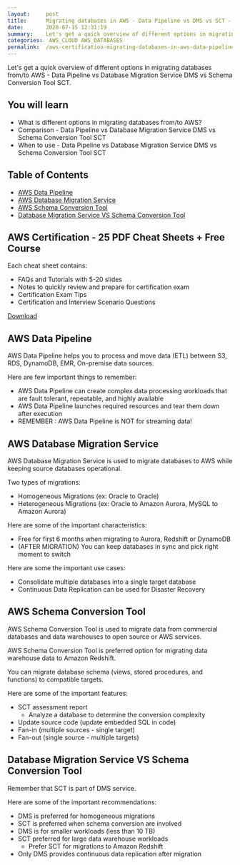 ```yaml
---
layout:     post
title:      Migrating databases in AWS - Data Pipeline vs DMS vs SCT - AWS Certification Cheat Sheet
date:       2020-07-15 12:31:19
summary:    Let's get a quick overview of different options in migrating databases from/to AWS - Data Pipeline vs Database Migration Service DMS vs Schema Conversion Tool SCT. 
categories:  AWS_CLOUD AWS_DATABASES
permalink:  /aws-certification-migrating-databases-in-aws-data-pipeline-vs-dms-vs-sct
---
```


Let's get a quick overview of different options in migrating databases from/to AWS - Data Pipeline vs Database Migration Service DMS vs Schema Conversion Tool SCT.

## You will learn
- What is different options in migrating databases from/to AWS?
- Comparison - Data Pipeline vs Database Migration Service DMS vs Schema Conversion Tool SCT
- When to use - Data Pipeline vs Database Migration Service DMS vs Schema Conversion Tool SCT

## Table of Contents

- [AWS Data Pipeline](#aws-data-pipeline)
- [AWS Database Migration Service](#aws-database-migration-service)
- [AWS Schema Conversion Tool](#aws-schema-conversion-tool)
- [Database Migration Service VS Schema Conversion Tool](#database-migration-service-vs-schema-conversion-tool)

## AWS Certification - 25 PDF Cheat Sheets + Free Course

Each cheat sheet contains:
- FAQs and Tutorials with 5-20 slides
- Notes to quickly review and prepare for certification exam
- Certification Exam Tips
- Certification and Interview Scenario Questions

<div>
 <a href="https://links.in28minutes.com/cloud-in28minutes-teachable-free-link" target="_blank" class="button instagram">Download</a>
</div>


## AWS Data Pipeline
AWS Data Pipeline helps you to process and move data (ETL) between S3, RDS, DynamoDB, EMR, On-premise data sources.

Here are few important things to remember:
- AWS Data Pipeline can create complex data processing workloads that are fault tolerant, repeatable, and highly available
- AWS Data Pipeline launches required resources and tear them down after execution
- REMEMBER : AWS Data Pipeline is NOT for streaming data!

## AWS Database Migration Service
AWS Database Migration Service is used to migrate databases to AWS while keeping source databases operational.

Two types of migrations:
- Homogeneous Migrations (ex: Oracle to Oracle)
- Heterogeneous Migrations (ex: Oracle to Amazon Aurora, MySQL to Amazon Aurora)

Here are some of the important characteristics:
- Free for first 6 months when migrating to  Aurora,  Redshift or  DynamoDB
- (AFTER MIGRATION) You can keep databases in sync and pick right moment to switch

Here are some the important use cases:
- Consolidate multiple databases into a single target database
- Continuous Data Replication can be used for Disaster Recovery

## AWS Schema Conversion Tool

AWS Schema Conversion Tool is used to migrate data from commercial databases and data warehouses to open source or AWS services.

AWS Schema Conversion Tool is preferred option for migrating data warehouse data to Amazon Redshift.

You can migrate database schema (views, stored procedures, and functions) to compatible targets.

Here are some of the important features:
- SCT assessment report 
	- Analyze a database to determine the conversion complexity
- Update source code (update embedded SQL in code)
- Fan-in (multiple sources - single target) 
- Fan-out (single source - multiple targets)

## Database Migration Service VS Schema Conversion Tool
Remember that SCT is part of DMS service.

Here are some of the important recommendations:
- DMS is preferred for homogeneous migrations
- SCT is preferred when schema conversion are involved
- DMS is for smaller workloads (less than 10 TB) 
- SCT preferred for large data warehouse workloads
	- Prefer SCT for migrations to Amazon Redshift
- Only DMS provides continuous data replication after migration